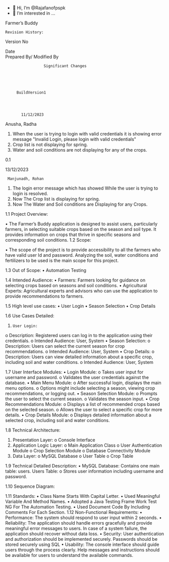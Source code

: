 - 👋 Hi, I’m @Rajafanofpspk
- 👀 I’m interested in ...

Farmer’s Buddy

	Revision History:	



 Version No	

Date	
         Prepared By/
Modified By	
   
                     Significant Changes


      


         BuildVersion1	

          


           11/12/2023	



Anusha, Radha	


1.	When the user is trying to login with valid credentials it is showing error message "Invalid Login, please login with valid credentials"
2.	Crop list is not displaying for spring.
3.	Water and soil conditions are not displaying for any of the crops.







0.1	





13/12/2023	




     Manjunadh, Rohan	



1.	 The login error message which has showed
While the user is trying to login is resolved.
2.	Now The Crop list is displaying for spring.
3.	Now The Water and Soil conditions are 
Displaying for any Crops.


1.1	Project Overview:

•	The Farmer’s Buddy application is designed to assist users, particularly farmers, in selecting suitable crops based on the season and soil type. It provides information on crops that thrive in specific seasons and corresponding soil conditions.
1.2	Scope:

•	The scope of the project is to provide accessibility to all the farmers who have valid user Id and password. Analyzing the soil, water conditions and fertilizers to be  used is the main scope for this project. 

1.3	Out of Scope: 
•	Automation Testing

1.4      Intended Audience:
•	Farmers:
Farmers looking for guidance on selecting crops based on seasons and soil conditions.
•	Agricultural Experts:
Agricultural experts and advisors who can use the application to provide recommendations to farmers.

1.5      High level use cases:
•	User Login
•	Season Selection
•	Crop Details

1.6      Use Cases Detailed: 
 1.     User Login:
o	Description: Registered users can log in to the application using their credentials.
o	Intended Audience: User, System
•	Season Selection:
o	Description: Users can select the current season for crop recommendations.
o	Intended Audience: User, System
•	Crop Details:
o	Description: Users can view detailed information about a specific crop, including soil and water conditions.
o	Intended Audience: User, System

1.7      User Interface Modules:
•	Login Module:
o	Takes user input for username and password.
o	Validates the user credentials against the database.
•	Main Menu Module:
o	After successful login, displays the main menu options.
o	Options might include selecting a season, viewing crop recommendations, or logging out.
•	Season Selection Module:
o	Prompts the user to select the current season.
o	Validates the season input.
•	Crop Recommendations Module:
o	Displays a list of recommended crops based on the selected season.
o	Allows the user to select a specific crop for more details.
•	Crop Details Module:
o	Displays detailed information about a selected crop, including soil and water conditions.

1.8	  Technical Architecture:
1.	Presentation Layer:
o	Console Interface
2.	Application Logic Layer:
o	Main Application Class
o	User Authentication Module
o	Crop Selection Module
o	Database Connectivity Module
3.	Data Layer:
o	MySQL Database
o	User Table
o	Crop Table

1.9   Technical Detailed Description:
•	MySQL Database:
Contains one main table: users.
Users Table:
o	Stores user information including username and password.




1.10    Sequence Diagram:
                                  

                                                              
                                                           
                                                  

                 
                  


















1.11 Standards:
•	Class Name Starts With Capital Letter.
•	Used Meaningful Variable And Method Names.
•	Adopted a Java Testing Frame Work Test NG For The Automation Testing.
•	Used Document Code By Including Comments For Each Section.
1.12 Non-Functional Requirements:
•	Performance:
The system should respond to user input within 2 seconds.
•	Reliability:
The application should handle errors gracefully and provide meaningful error messages to users.
In case of a system failure, the application should recover without data loss.
•	Security:
User authentication and authorization should be implemented securely.
Passwords should be stored securely using SQL
•	Usability:
The console interface should guide users through the process clearly.
Help messages and instructions should be available for users to understand the available commands.







 

<!---
Rajafanofpspk/Rajafanofpspk is a ✨ special ✨ repository because its `README.md` (this file) appears on your GitHub profile.
You can click the Preview link to take a look at your changes.
--->
